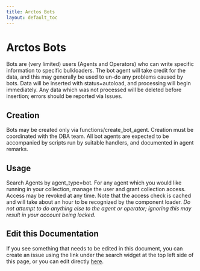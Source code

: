 ```yaml
---
title: Arctos Bots
layout: default_toc
---
```


# Arctos Bots

Bots are (very limited) users (Agents and Operators) who can write specific information to specific bulkloaders. The bot agent will take credit for the data, and this may generally be used to un-do any problems caused by bots. Data will be inserted with status=autoload, and processing will begin immediately. Any data which was not processed will be deleted before insertion; errors should be reported via Issues.

## Creation

Bots may be created only via functions/create_bot_agent. Creation must be coordinated with the DBA team. All bot agents are expected to be accompanied by scripts run by suitable handlers, and documented in agent remarks.

## Usage

Search Agents by agent_type=bot. For any agent which you would like running in your collection, manage the user and grant collection access. Access may be revoked at any time. Note that the access check is cached and will take about an hour to be recognized by the component loader. *Do not attempt to do anything else to the agent or operator; ignoring this may result in your account being locked.*

## Edit this Documentation

If you see something that needs to be edited in this document, you can create an issue using the link under the search widget at the top left side of this page, or you can edit directly <a href="https://github.com/ArctosDB/documentation-wiki/edit/gh-pages/_documentation/bot.markdown" target="_blank">here</a>.
